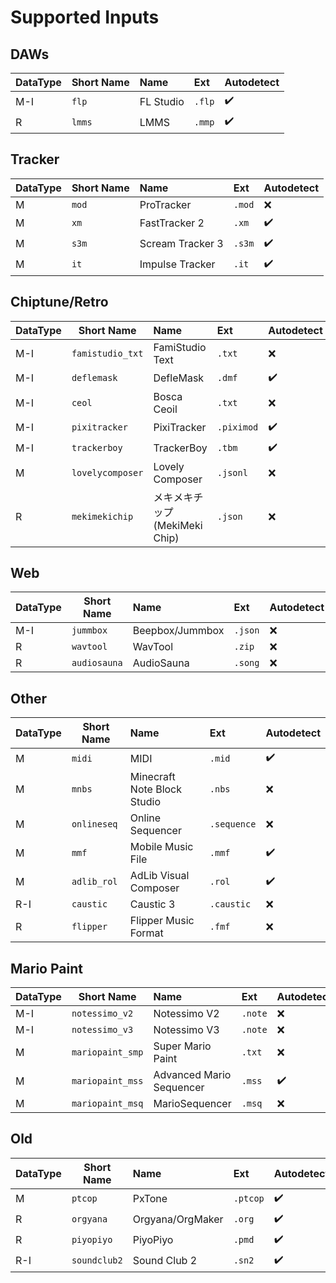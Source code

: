 
# Supported Inputs
## DAWs
| DataType | Short Name | Name | Ext | Autodetect |
| --- | --- | :--- | :--- | :--- |
| M-I | ```flp``` | FL Studio | ```.flp``` | ✔️ |
| R | ```lmms``` | LMMS | ```.mmp``` | ✔️ |

## Tracker
| DataType | Short Name | Name | Ext | Autodetect | 
| --- | --- | :--- | :--- | :--- |
| M | ```mod``` | ProTracker | ```.mod``` | ❌ | 
| M | ```xm``` | FastTracker 2 | ```.xm``` | ✔️ | 
| M | ```s3m``` | Scream Tracker 3 | ```.s3m``` | ✔️ | 
| M | ```it``` | Impulse Tracker | ```.it``` | ✔️ | 

## Chiptune/Retro
| DataType | Short Name | Name | Ext | Autodetect | 
| --- | --- | :--- | :--- | :--- |
| M-I | ```famistudio_txt``` | FamiStudio Text | ```.txt``` | ❌ | 
| M-I | ```deflemask``` | DefleMask | ```.dmf``` | ✔️ |
| M-I | ```ceol``` | Bosca Ceoil | ```.txt``` | ❌ | 
| M-I | ```pixitracker``` | PixiTracker | ```.piximod``` | ✔️ | 
| M-I | ```trackerboy``` | TrackerBoy | ```.tbm``` | ✔️ | 
| M | ```lovelycomposer``` | Lovely Composer | ```.jsonl``` | ❌ |
| R | ```mekimekichip``` | メキメキチップ (MekiMeki Chip) | ```.json``` | ❌ | 

## Web
| DataType | Short Name | Name | Ext | Autodetect | 
| --- | --- | :--- | :--- | :--- |
| M-I | ```jummbox``` | Beepbox/Jummbox | ```.json``` | ❌ | 
| R | ```wavtool``` | WavTool | ```.zip``` | ❌ | 
| R | ```audiosauna``` | AudioSauna | ```.song``` | ❌ | 

## Other
| DataType | Short Name | Name | Ext | Autodetect | 
| --- | --- | :--- | :--- | :--- |
| M | ```midi``` | MIDI | ```.mid``` | ✔️ | 
| M | ```mnbs``` | Minecraft Note Block Studio | ```.nbs``` | ❌ | 
| M | ```onlineseq``` | Online Sequencer | ```.sequence``` | ❌ | 
| M | ```mmf``` | Mobile Music File | ```.mmf``` | ✔️ | 
| M | ```adlib_rol``` | AdLib Visual Composer | ```.rol``` | ✔️ | 
| R-I | ```caustic``` | Caustic 3 | ```.caustic``` | ❌ | 
| R | ```flipper``` | Flipper Music Format | ```.fmf``` | ❌ | 

## Mario Paint
| DataType | Short Name | Name | Ext | Autodetect | 
| --- | --- | :--- | :--- | :--- |
| M-I | ```notessimo_v2``` | Notessimo V2 | ```.note``` | ❌ | 
| M-I | ```notessimo_v3``` | Notessimo V3 | ```.note``` | ❌ | 
| M | ```mariopaint_smp``` | Super Mario Paint | ```.txt``` | ❌ | 
| M | ```mariopaint_mss``` | Advanced Mario Sequencer | ```.mss``` | ✔️ | 
| M | ```mariopaint_msq``` | MarioSequencer | ```.msq``` | ❌ | 

## Old
| DataType | Short Name | Name | Ext | Autodetect | 
| --- | --- | :--- | :--- | :--- |
| M | ```ptcop``` | PxTone | ```.ptcop``` | ✔️ |
| R | ```orgyana``` | Orgyana/OrgMaker | ```.org``` | ✔️ |
| R | ```piyopiyo``` | PiyoPiyo | ```.pmd``` | ✔️ |  
| R-I | ```soundclub2``` | Sound Club 2 | ```.sn2``` | ✔️ | 
